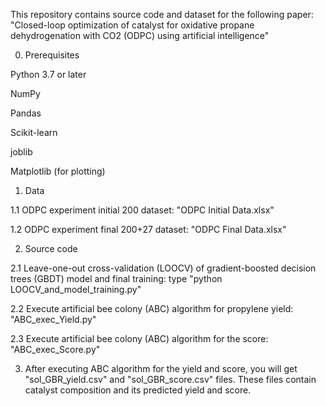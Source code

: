 This repository contains source code and dataset for the following paper: "Closed-loop optimization of catalyst for oxidative propane dehydrogenation with CO2 (ODPC) using artificial intelligence"

0. Prerequisites

Python 3.7 or later

NumPy 

Pandas

Scikit-learn

joblib

Matplotlib (for plotting)


1. Data

1.1 ODPC experiment initial 200 dataset: "ODPC Initial Data.xlsx"

1.2 ODPC experiment final 200+27 dataset: "ODPC Final Data.xlsx"



2. Source code

2.1 Leave-one-out cross-validation (LOOCV) of gradient-boosted decision trees (GBDT) model and final training: type "python LOOCV_and_model_training.py"

2.2 Execute artificial bee colony (ABC) algorithm for propylene yield: "ABC_exec_Yield.py"

2.3 Execute artificial bee colony (ABC) algorithm for the score: "ABC_exec_Score.py"



3. After executing ABC algorithm for the yield and score, you will get "sol_GBR_yield.csv" and "sol_GBR_score.csv" files. These files contain catalyst composition and its predicted yield and score.
